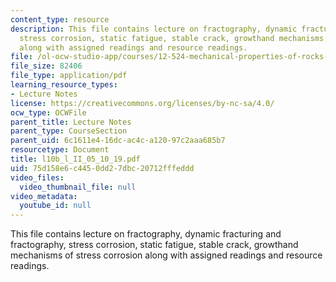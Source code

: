 ```yaml
---
content_type: resource
description: This file contains lecture on fractography, dynamic fracturing and fractography,
  stress corrosion, static fatigue, stable crack, growthand mechanisms of stress corrosion
  along with assigned readings and resource readings.
file: /ol-ocw-studio-app/courses/12-524-mechanical-properties-of-rocks-fall-2005/75d158e6c4450dd27dbc20712fffeddd_l10b_l_II_05_10_19.pdf
file_size: 82406
file_type: application/pdf
learning_resource_types:
- Lecture Notes
license: https://creativecommons.org/licenses/by-nc-sa/4.0/
ocw_type: OCWFile
parent_title: Lecture Notes
parent_type: CourseSection
parent_uid: 6c1611e4-16dc-ac4c-a120-97c2aaa685b7
resourcetype: Document
title: l10b_l_II_05_10_19.pdf
uid: 75d158e6-c445-0dd2-7dbc-20712fffeddd
video_files:
  video_thumbnail_file: null
video_metadata:
  youtube_id: null
---
```

This file contains lecture on fractography, dynamic fracturing and fractography, stress corrosion, static fatigue, stable crack, growthand mechanisms of stress corrosion along with assigned readings and resource readings.